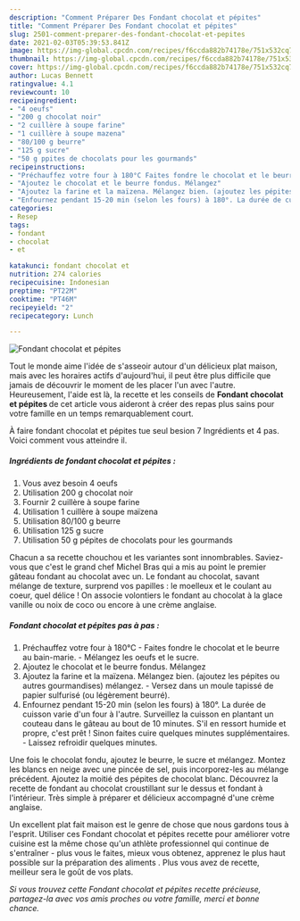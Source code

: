 ```yaml
---
description: "Comment Préparer Des Fondant chocolat et pépites"
title: "Comment Préparer Des Fondant chocolat et pépites"
slug: 2501-comment-preparer-des-fondant-chocolat-et-pepites
date: 2021-02-03T05:39:53.841Z
image: https://img-global.cpcdn.com/recipes/f6ccda882b74178e/751x532cq70/fondant-chocolat-et-pepites-photo-principale-de-la-recette.jpg
thumbnail: https://img-global.cpcdn.com/recipes/f6ccda882b74178e/751x532cq70/fondant-chocolat-et-pepites-photo-principale-de-la-recette.jpg
cover: https://img-global.cpcdn.com/recipes/f6ccda882b74178e/751x532cq70/fondant-chocolat-et-pepites-photo-principale-de-la-recette.jpg
author: Lucas Bennett
ratingvalue: 4.1
reviewcount: 10
recipeingredient:
- "4 oeufs"
- "200 g chocolat noir"
- "2 cuillère à soupe farine"
- "1 cuillère à soupe mazena"
- "80/100 g beurre"
- "125 g sucre"
- "50 g ppites de chocolats pour les gourmands"
recipeinstructions:
- "Préchauffez votre four à 180°C Faites fondre le chocolat et le beurre au bain-marie. Mélangez les oeufs et le sucre."
- "Ajoutez le chocolat et le beurre fondus. Mélangez"
- "Ajoutez la farine et la maïzena. Mélangez bien. (ajoutez les pépites ou autres gourmandises) mélangez. Versez dans un moule tapissé de papier sulfurisé (ou légèrement beurré)."
- "Enfournez pendant 15-20 min (selon les fours) à 180°. La durée de cuisson varie d&#39;un four à l&#39;autre. Surveillez la cuisson en plantant un couteau dans le gâteau au bout de 10 minutes. S&#39;il en ressort humide et propre, c&#39;est prêt ! Sinon faites cuire quelques minutes supplémentaires. Laissez refroidir quelques minutes."
categories:
- Resep
tags:
- fondant
- chocolat
- et

katakunci: fondant chocolat et 
nutrition: 274 calories
recipecuisine: Indonesian
preptime: "PT22M"
cooktime: "PT46M"
recipeyield: "2"
recipecategory: Lunch

---
```



![Fondant chocolat et pépites](https://img-global.cpcdn.com/recipes/f6ccda882b74178e/751x532cq70/fondant-chocolat-et-pepites-photo-principale-de-la-recette.jpg)

Tout le monde aime l'idée de s'asseoir autour d'un délicieux plat maison, mais avec les horaires actifs d'aujourd'hui, il peut être plus difficile que jamais de découvrir le moment de les placer l'un avec l'autre. Heureusement, l'aide est là, la recette et les conseils de <strong> Fondant chocolat et pépites </strong> de cet article vous aideront à créer des repas plus sains pour votre famille en un temps remarquablement court.

<!--inarticleads1-->

À faire fondant chocolat et pépites tue seul besion 7 Ingrédients et 4 pas. Voici comment vous atteindre il.

##### Ingrédients de fondant chocolat et pépites :

1. Vous avez besoin 4 oeufs
1. Utilisation 200 g chocolat noir
1. Fournir 2 cuillère à soupe farine
1. Utilisation 1 cuillère à soupe maïzena
1. Utilisation 80/100 g beurre
1. Utilisation 125 g sucre
1. Utilisation 50 g pépites de chocolats pour les gourmands


Chacun a sa recette chouchou et les variantes sont innombrables. Saviez-vous que c&#39;est le grand chef Michel Bras qui a mis au point le premier gâteau fondant au chocolat avec un. Le fondant au chocolat, savant mélange de texture, surprend vos papilles : le moelleux et le coulant au coeur, quel délice ! On associe volontiers le fondant au chocolat à la glace vanille ou noix de coco ou encore à une crème anglaise. 

<!--inarticleads2-->

##### Fondant chocolat et pépites pas à pas :

1. Préchauffez votre four à 180°C - Faites fondre le chocolat et le beurre au bain-marie. - Mélangez les oeufs et le sucre.
1. Ajoutez le chocolat et le beurre fondus. Mélangez
1. Ajoutez la farine et la maïzena. Mélangez bien. (ajoutez les pépites ou autres gourmandises) mélangez. - Versez dans un moule tapissé de papier sulfurisé (ou légèrement beurré).
1. Enfournez pendant 15-20 min (selon les fours) à 180°. La durée de cuisson varie d&#39;un four à l&#39;autre. Surveillez la cuisson en plantant un couteau dans le gâteau au bout de 10 minutes. S&#39;il en ressort humide et propre, c&#39;est prêt ! Sinon faites cuire quelques minutes supplémentaires. - Laissez refroidir quelques minutes.


Une fois le chocolat fondu, ajoutez le beurre, le sucre et mélangez. Montez les blancs en neige avec une pincée de sel, puis incorporez-les au mélange précédent. Ajoutez la moitié des pépites de chocolat blanc. Découvrez la recette de fondant au chocolat croustillant sur le dessus et fondant à l&#39;intérieur. Très simple à préparer et délicieux accompagné d&#39;une crème anglaise. 

<!--inarticleads1-->

<p>
Un excellent plat fait maison est le genre de chose que nous gardons tous à l'esprit. Utiliser ces Fondant chocolat et pépites recette pour améliorer votre cuisine est la même chose qu'un athlète professionnel qui continue de s'entraîner - plus vous le faites, mieux vous obtenez, apprenez le plus haut possible sur la préparation des aliments . Plus vous avez de recette, meilleur sera le goût de vos plats.
</p>

<p>
<i>Si vous trouvez cette Fondant chocolat et pépites recette précieuse, partagez-la avec vos amis proches ou votre famille, merci et bonne chance.</i>
</p>
